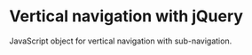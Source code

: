 Vertical navigation with jQuery
==========================

JavaScript object for vertical navigation with sub-navigation.
